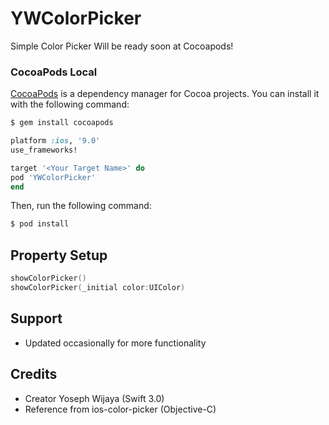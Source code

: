 # YWColorPicker
Simple Color Picker
Will be ready soon at Cocoapods!


### CocoaPods Local
[CocoaPods](http://cocoapods.org) is a dependency manager for Cocoa projects. You can install it with the following command:

```bash
$ gem install cocoapods
```

```ruby
platform :ios, '9.0'
use_frameworks!

target '<Your Target Name>' do
pod 'YWColorPicker'
end
```

Then, run the following command:

```bash
$ pod install
```

## Property Setup
```swift
showColorPicker()
showColorPicker(_initial color:UIColor)
```


## Support
- Updated occasionally for more functionality


## Credits
- Creator Yoseph Wijaya (Swift 3.0)
- Reference from ios-color-picker (Objective-C)
